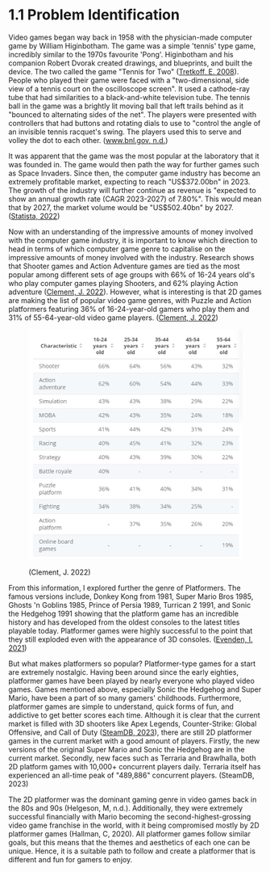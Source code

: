 # 1.1 Problem Identification

Video games began way back in 1958 with the physician-made computer game by William Higinbotham. The game was a simple 'tennis' type game, incredibly similar to the 1970s favourite 'Pong'. Higinbotham and his companion Robert Dvorak created drawings, and blueprints, and built the device. The two called the game "Tennis for Two" ([Tretkoff, E. 2008](https://www.aps.org/publications/apsnews/200810/physicshistory.cfm)). People who played their game were faced with a "two-dimensional, side view of a tennis court on the oscilloscope screen". It used a cathode-ray tube that had similarities to a black-and-white television tube. The tennis ball in the game was a brightly lit moving ball that left trails behind as it "bounced to alternating sides of the net". The players were presented with controllers that had buttons and rotating dials to use to "control the angle of an invisible tennis racquet's swing. The players used this to serve and volley the dot to each other. ([www.bnl.gov, n.d.](https://www.bnl.gov/about/history/firstvideo.php))

It was apparent that the game was the most popular at the laboratory that it was founded in. The game would then path the way for further games such as Space Invaders. Since then, the computer game industry has become an extremely profitable market, expecting to reach "US$372.00bn" in 2023. The growth of the industry will further continue as revenue is "expected to show an annual growth rate (CAGR 2023-2027) of 7.80%". This would mean that by 2027, the market volume would be "US$502.40bn" by 2027. ([Statista, 2022](https://www.statista.com/outlook/dmo/digital-media/video-games/worldwide))

Now with an understanding of the impressive amounts of money involved with the computer game industry, it is important to know which direction to head in terms of which computer game genre to capitalise on the impressive amounts of money involved with the industry. Research shows that Shooter games and Action Adventure games are tied as the most popular among different sets of age groups with 66% of 16-24 years old's who play computer games playing Shooters, and 62% playing Action adventure ([Clement, J. 2022](https://www.statista.com/statistics/1263585/top-video-game-genres-worldwide-by-age/)). However, what is interesting is that 2D games are making the list of popular video game genres, with Puzzle and Action platformers featuring 36% of 16-24-year-old gamers who play them and 31% of 55-64-year-old video game players. ([Clement, J. 2022](https://www.statista.com/statistics/1263585/top-video-game-genres-worldwide-by-age/))

<figure><img src="../.gitbook/assets/redo popular game genres.png" alt=""><figcaption><p>(Clement, J. 2022)</p></figcaption></figure>

From this information, I explored further the genre of Platformers. The famous versions include, Donkey Kong from 1981, Super Mario Bros 1985, Ghosts 'n Goblins 1985, Prince of Persia 1989, Turrican 2 1991, and Sonic the Hedgehog 1991 showing that the platform game has an incredible history and has developed from the oldest consoles to the latest titles playable today. Platformer games were highly successful to the point that they still exploded even with the appearance of 3D consoles. ([Evenden, I. 2021](https://www.stuff.tv/features/25-best-platform-games-ever/))

But what makes platformers so popular? Platformer-type games for a start are extremely nostalgic. Having been around since the early eighties, platformer games have been played by nearly everyone who played video games. Games mentioned above, especially Sonic the Hedgehog and Super Mario, have been a part of so many gamers' childhoods. Furthermore, platformer games are simple to understand, quick forms of fun, and addictive to get better scores each time. Although it is clear that the current market is filled with 3D shooters like Apex Legends, Counter-Strike: Global Offensive, and Call of Duty ([SteamDB, 2023](https://steamdb.info/charts/?tagid=1663\&sort=peak)), there are still 2D platformer games in the current market with a good amount of players. Firstly, the new versions of the original Super Mario and Sonic the Hedgehog are in the current market. Secondly, new faces such as Terraria and Brawlhalla, both 2D platform games with 10,000+ concurrent players daily. Terraria itself has experienced an all-time peak of "489,886" concurrent players. (SteamDB, 2023)

The 2D platformer was the dominant gaming genre in video games back in the 80s and 90s (Helgeson, M, n.d.). Additionally, they were extremely successful financially with Mario becoming the second-highest-grossing video game franchise in the world, with it being compromised mostly by 2D platformer games (Hallman, C, 2020). All platformer games follow similar goals, but this means that the themes and aesthetics of each one can be unique. Hence, it is a suitable path to follow and create a platformer that is different and fun for gamers to enjoy.
